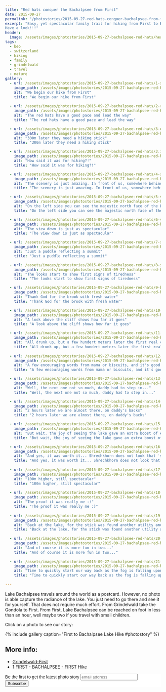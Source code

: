 ```yaml
---
title: "Red hats conquer the Bachalpsee from First"
date: 2015-09-27
permalink: "/photostories/2015-09-27-red-hats-conquer-bachalpsee-from-first"
excerpt: "Easy, yet spectacular family trail for hiking from First to Bachalpsee Lake. Even the red hats managed to do it in just under two hours...
Have a look!!!"
header:
  image: /assets/images/photostories/2015-09-27-bachalpsee-red-hats/header.JPG
tags:
  - beo
  - switzerland
  - hiking
  - family
  - grindelwald
  - travel
  - nature
gallery:
  - url: /assets/images/photostories/2015-09-27-bachalpsee-red-hats/1-start-from-first.jpg
    image_path: /assets/images/photostories/2015-09-27-bachalpsee-red-hats/1-start-from-first.jpg
    alt: "We begin our hike from First"
    title: "We begin our hike from First"
    
  - url: /assets/images/photostories/2015-09-27-bachalpsee-red-hats/2-red-hats-start-with-momentum.JPG
    image_path: /assets/images/photostories/2015-09-27-bachalpsee-red-hats/2-red-hats-start-with-momentum.JPG
    alt: "The red hats have a good pace and lead the way"
    title: "The red hats have a good pace and lead the way"

  - url: /assets/images/photostories/2015-09-27-bachalpsee-red-hats/3-oh-wait-they-need-the-stick.JPG
    image_path: /assets/images/photostories/2015-09-27-bachalpsee-red-hats/3-oh-wait-they-need-the-stick.JPG
    alt: "300m later they need a hiking stick"
    title: "300m later they need a hiking stick"

  - url: /assets/images/photostories/2015-09-27-bachalpsee-red-hats/3.1-who-said-it-was-for-hiking.JPG
    image_path: /assets/images/photostories/2015-09-27-bachalpsee-red-hats/3.1-who-said-it-was-for-hiking.JPG
    alt: "How said it was for hiking?!"
    title: "How said it was for hiking?!"

  - url: /assets/images/photostories/2015-09-27-bachalpsee-red-hats/4-somewhere-there-is-the-lake.JPG
    image_path: /assets/images/photostories/2015-09-27-bachalpsee-red-hats/4-somewhere-there-is-the-lake.JPG
    alt: "The scenery is just amazing. In front of us, somewhere behind those rocks there is the Bachalpsee Lake"
    title: "The scenery is just amazing. In front of us, somewhere behind those rocks there is the Bachalpsee Lake"

  - url: /assets/images/photostories/2015-09-27-bachalpsee-red-hats/5-view-on-the-eiger-north-face.JPG
    image_path: /assets/images/photostories/2015-09-27-bachalpsee-red-hats/5-view-on-the-eiger-north-face.JPG
    alt: "On the left side you can see the majestic north face of the Eiger"
    title: "On the left side you can see the majestic north face of the Eiger"

  - url: /assets/images/photostories/2015-09-27-bachalpsee-red-hats/6-view-in-the-depths.JPG
    image_path: /assets/images/photostories/2015-09-27-bachalpsee-red-hats/6-view-in-the-depths.JPG
    alt: "The view down is just as spectacular"
    title: "The view down is just as spectacular"

  - url: /assets/images/photostories/2015-09-27-bachalpsee-red-hats/7-summit-reflecting-in-puddle.JPG
    image_path: /assets/images/photostories/2015-09-27-bachalpsee-red-hats/7-summit-reflecting-in-puddle.JPG
    alt: "Just a puddle reflecting a summit"
    title: "Just a puddle reflecting a summit"

  - url: /assets/images/photostories/2015-09-27-bachalpsee-red-hats/8-start-to-get-tired-already.JPG
    image_path: /assets/images/photostories/2015-09-27-bachalpsee-red-hats/8-start-to-get-tired-already.JPG
    alt: "The looks start to show first signs of tiredness"
    title: "The looks start to show first signs of tiredness"

  - url: /assets/images/photostories/2015-09-27-bachalpsee-red-hats/9-brook-with-fresh-water.JPG
    image_path: /assets/images/photostories/2015-09-27-bachalpsee-red-hats/9-brook-with-fresh-water.JPG
    alt: "Thank God for the brook with fresh water"
    title: "Thank God for the brook with fresh water"

  - url: /assets/images/photostories/2015-09-27-bachalpsee-red-hats/10-the-brook-is-getting-bigger.JPG
    image_path: /assets/images/photostories/2015-09-27-bachalpsee-red-hats/10-the-brook-is-getting-bigger.JPG
    alt: "A look above the cliff shows how far it goes"
    title: "A look above the cliff shows how far it goes"

  - url: /assets/images/photostories/2015-09-27-bachalpsee-red-hats/11-the-first-bigger-crisis.JPG
    image_path: /assets/images/photostories/2015-09-27-bachalpsee-red-hats/11-the-first-bigger-crisis.JPG
    alt: "All drunk up, but a few hundert meters later the first real crisis shows up"
    title: "All drunk up, but a few hundert meters later the first real crisis shows up"
    
  - url: /assets/images/photostories/2015-09-27-bachalpsee-red-hats/12-rapidly-overcome.JPG
    image_path: /assets/images/photostories/2015-09-27-bachalpsee-red-hats/12-rapidly-overcome.JPG
    alt: "A few encouraging words from mama or biscuits, and it's good overcome..."
    title: "A few encouraging words from mama or biscuits, and it's good overcome..."

  - url: /assets/images/photostories/2015-09-27-bachalpsee-red-hats/13-the-next-one-not-so-much.JPG
    image_path: /assets/images/photostories/2015-09-27-bachalpsee-red-hats/13-the-next-one-not-so-much.JPG
    alt: "Well, the next one not so much, daddy had to step in..."
    title: "Well, the next one not so much, daddy had to step in..."

  - url: /assets/images/photostories/2015-09-27-bachalpsee-red-hats/14-2h-later-almost-there.JPG
    image_path: /assets/images/photostories/2015-09-27-bachalpsee-red-hats/14-2h-later-almost-there.JPG
    alt: "2 hours later we are almost there, on daddy's backs"
    title: "2 hours later we are almost there, on daddy's backs"

  - url: /assets/images/photostories/2015-09-27-bachalpsee-red-hats/15-the-joy-so-big-go-on-foot.JPG
    image_path: /assets/images/photostories/2015-09-27-bachalpsee-red-hats/15-the-joy-so-big-go-on-foot.JPG
    alt: "But wait, the joy of seeing the lake gave an extra boost of energy to finish the hike on foot"
    title: "But wait, the joy of seeing the lake gave an extra boost of energy to finish the hike on foot"

  - url: /assets/images/photostories/2015-09-27-bachalpsee-red-hats/16-the-view-is-spectacular.JPG
    image_path: /assets/images/photostories/2015-09-27-bachalpsee-red-hats/16-the-view-is-spectacular.JPG
    alt: "And yes, it was worth it... Shrechkhorn does not look that 'schrecklich'(en. dreadful) after all'"
    title: "And yes, it was worth it... Shrechkhorn does not look that 'schrecklich'(en. dreadful) after all'"
              
  - url: /assets/images/photostories/2015-09-27-bachalpsee-red-hats/17-daddy-is-taking-a-higher-view.JPG
    image_path: /assets/images/photostories/2015-09-27-bachalpsee-red-hats/17-daddy-is-taking-a-higher-view.JPG
    alt: "100m higher, still spectacular"
    title: "100m higher, still spectacular"
    
  - url: /assets/images/photostories/2015-09-27-bachalpsee-red-hats/18-proof-it-was-me.JPG 
    image_path: /assets/images/photostories/2015-09-27-bachalpsee-red-hats/18-proof-it-was-me.JPG 
    alt: "The proof it was really me :)"
    title: "The proof it was really me :)"
       
  - url: /assets/images/photostories/2015-09-27-bachalpsee-red-hats/19-back-at-the-lake-play-time.JPG
    image_path: /assets/images/photostories/2015-09-27-bachalpsee-red-hats/19-back-at-the-lake-play-time.JPG
    alt: "Back at the lake, for the stick was found another utility and it was still not hiking"
    title: "Back at the lake, for the stick was found another utility and it was still not hiking"  
           
  - url: /assets/images/photostories/2015-09-27-bachalpsee-red-hats/20-in-two-is-more-fun.JPG
    image_path: /assets/images/photostories/2015-09-27-bachalpsee-red-hats/20-in-two-is-more-fun.JPG
    alt: "And of course it is more fun in two..."
    title: "And of course it is more fun in two..."    
       
  - url: /assets/images/photostories/2015-09-27-bachalpsee-red-hats/21-time-to-quickly-get-back.JPG
    image_path: /assets/images/photostories/2015-09-27-bachalpsee-red-hats/21-time-to-quickly-get-back.JPG
    alt: "Time to quickly start our way back as the fog is falling upon us"
    title: "Time to quickly start our way back as the fog is falling upon us"       
                                                                                        
---
```


Lake Bachalpsee travels around the world as a postcard. However, no photo is able capture the radiance of the lake.
 You just need to go there and see it for yourself. That does not require much effort. From Grindelwald take the Gondola to First. 
 From First, Lake Bachalpsee can be reached on foot in less than an hour, well maybe two if you travel with small children. 
 
 Click on a photo to see our story:
 
 {% include gallery caption="First to Bachalpsee Lake Hike #photostory" %}
 
 
 ## More info:
 
 * [Grindelwald-First](https://www.jungfrau.ch/en-gb/grindelwaldfirst/)
 * [1 FIRST - BACHALPSEE - FIRST Hike](https://www.jungfrau.ch/en-gb/summer-sport/hiking/hiking-trail/1-first-bachalpsee-first-b05993/)
 

<!-- Begin MailChimp Signup Form -->
<link href="//cdn-images.mailchimp.com/embedcode/slim-10_7.css" rel="stylesheet" type="text/css">
<style type="text/css">
	#mc_embed_signup{background:#fff; clear:left; font:14px Helvetica,Arial,sans-serif; }
	/* Add your own MailChimp form style overrides in your site stylesheet or in this style block.
	   We recommend moving this block and the preceding CSS link to the HEAD of your HTML file. */
</style>
<div id="mc_embed_signup">
<form action="//adrianmatei.us16.list-manage.com/subscribe/post?u=711ed49399c4a65a8a8ecfc36&amp;id=b44f87f39a" method="post" id="mc-embedded-subscribe-form" name="mc-embedded-subscribe-form" class="validate" target="_blank" novalidate>
    <div id="mc_embed_signup_scroll">
	<label for="mce-EMAIL">Be the first to get the latest photo story</label>
	<input type="email" value="" name="EMAIL" class="email" id="mce-EMAIL" placeholder="email address" required>
    <!-- real people should not fill this in and expect good things - do not remove this or risk form bot signups-->
    <div style="position: absolute; left: -5000px;" aria-hidden="true"><input type="text" name="b_711ed49399c4a65a8a8ecfc36_b44f87f39a" tabindex="-1" value=""></div>
    <div class="clear"><input type="submit" value="Subscribe" name="subscribe" id="mc-embedded-subscribe" class="button"></div>
    </div>
</form>
</div>

<!--End mc_embed_signup-->